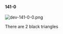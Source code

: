 #### 141-0
![dev-141-0-0.png](https://github.com/lil-lab/nlvr/raw/master/nlvr/dev/images/1/dev-141-0-0.png "dev-141-0-0.png")

There are 2 black triangles